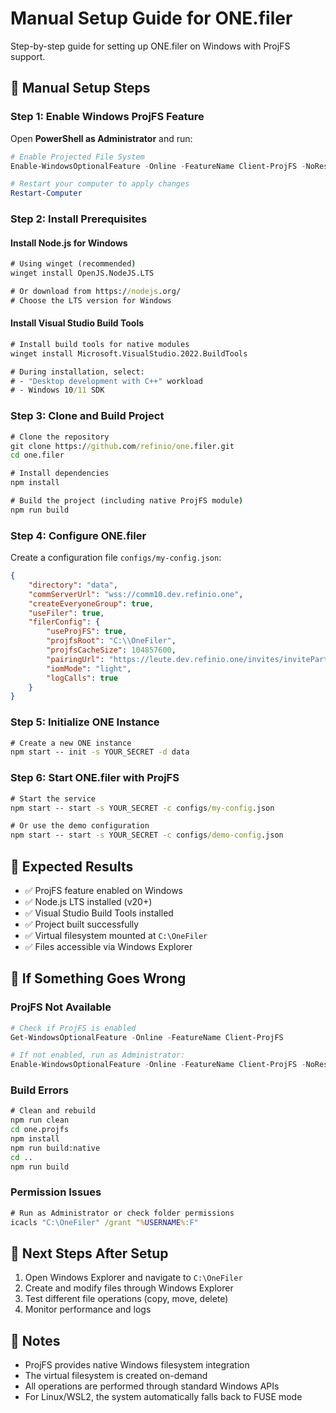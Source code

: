 # Manual Setup Guide for ONE.filer

Step-by-step guide for setting up ONE.filer on Windows with ProjFS support.

## 🔧 Manual Setup Steps

### Step 1: Enable Windows ProjFS Feature

Open **PowerShell as Administrator** and run:
```powershell
# Enable Projected File System
Enable-WindowsOptionalFeature -Online -FeatureName Client-ProjFS -NoRestart

# Restart your computer to apply changes
Restart-Computer
```

### Step 2: Install Prerequisites

#### Install Node.js for Windows
```cmd
# Using winget (recommended)
winget install OpenJS.NodeJS.LTS

# Or download from https://nodejs.org/
# Choose the LTS version for Windows
```

#### Install Visual Studio Build Tools
```cmd
# Install build tools for native modules
winget install Microsoft.VisualStudio.2022.BuildTools

# During installation, select:
# - "Desktop development with C++" workload
# - Windows 10/11 SDK
```

### Step 3: Clone and Build Project

```cmd
# Clone the repository
git clone https://github.com/refinio/one.filer.git
cd one.filer

# Install dependencies
npm install

# Build the project (including native ProjFS module)
npm run build
```

### Step 4: Configure ONE.filer

Create a configuration file `configs/my-config.json`:
```json
{
    "directory": "data",
    "commServerUrl": "wss://comm10.dev.refinio.one",
    "createEveryoneGroup": true,
    "useFiler": true,
    "filerConfig": {
        "useProjFS": true,
        "projfsRoot": "C:\\OneFiler",
        "projfsCacheSize": 104857600,
        "pairingUrl": "https://leute.dev.refinio.one/invites/invitePartner/?invited=true/",
        "iomMode": "light",
        "logCalls": true
    }
}
```

### Step 5: Initialize ONE Instance

```cmd
# Create a new ONE instance
npm start -- init -s YOUR_SECRET -d data
```

### Step 6: Start ONE.filer with ProjFS

```cmd
# Start the service
npm start -- start -s YOUR_SECRET -c configs/my-config.json

# Or use the demo configuration
npm start -- start -s YOUR_SECRET -c configs/demo-config.json
```

## 🎯 Expected Results

- ✅ ProjFS feature enabled on Windows
- ✅ Node.js LTS installed (v20+)
- ✅ Visual Studio Build Tools installed
- ✅ Project built successfully
- ✅ Virtual filesystem mounted at `C:\OneFiler`
- ✅ Files accessible via Windows Explorer

## 🐛 If Something Goes Wrong

### ProjFS Not Available
```powershell
# Check if ProjFS is enabled
Get-WindowsOptionalFeature -Online -FeatureName Client-ProjFS

# If not enabled, run as Administrator:
Enable-WindowsOptionalFeature -Online -FeatureName Client-ProjFS -NoRestart
```

### Build Errors
```cmd
# Clean and rebuild
npm run clean
cd one.projfs
npm install
npm run build:native
cd ..
npm run build
```

### Permission Issues
```cmd
# Run as Administrator or check folder permissions
icacls "C:\OneFiler" /grant "%USERNAME%:F"
```

## 🚀 Next Steps After Setup

1. Open Windows Explorer and navigate to `C:\OneFiler`
2. Create and modify files through Windows Explorer
3. Test different file operations (copy, move, delete)
4. Monitor performance and logs

## 📝 Notes

- ProjFS provides native Windows filesystem integration
- The virtual filesystem is created on-demand
- All operations are performed through standard Windows APIs
- For Linux/WSL2, the system automatically falls back to FUSE mode 